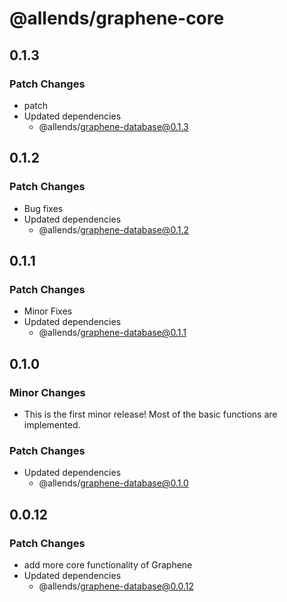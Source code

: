# @allends/graphene-core

## 0.1.3

### Patch Changes

- patch
- Updated dependencies
  - @allends/graphene-database@0.1.3

## 0.1.2

### Patch Changes

- Bug fixes
- Updated dependencies
  - @allends/graphene-database@0.1.2

## 0.1.1

### Patch Changes

- Minor Fixes
- Updated dependencies
  - @allends/graphene-database@0.1.1

## 0.1.0

### Minor Changes

- This is the first minor release! Most of the basic functions are implemented.

### Patch Changes

- Updated dependencies
  - @allends/graphene-database@0.1.0

## 0.0.12

### Patch Changes

- add more core functionality of Graphene
- Updated dependencies
  - @allends/graphene-database@0.0.12
